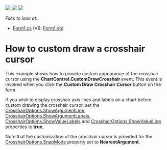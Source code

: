 <!-- default badges list -->
![](https://img.shields.io/endpoint?url=https://codecentral.devexpress.com/api/v1/VersionRange/128574151/12.2.4%2B)
[![](https://img.shields.io/badge/Open_in_DevExpress_Support_Center-FF7200?style=flat-square&logo=DevExpress&logoColor=white)](https://supportcenter.devexpress.com/ticket/details/E4307)
[![](https://img.shields.io/badge/📖_How_to_use_DevExpress_Examples-e9f6fc?style=flat-square)](https://docs.devexpress.com/GeneralInformation/403183)
<!-- default badges end -->
<!-- default file list -->
*Files to look at*:

* [Form1.cs](./CS/CustomDrawCrosshair/Form1.cs) (VB: [Form1.vb](./VB/CustomDrawCrosshair/Form1.vb))
<!-- default file list end -->
# How to custom draw a crosshair cursor


<p>This example shows how to provide custom appearance of the crosshair cursor using the  <strong>ChartControl.CustomDrawCrosshair </strong>event. This event is invoked when you click the <strong>Custom Draw Crosshair Cursor</strong> button on the form. </p><p>If you wish to display crosshair axis  lines and labels on a chart before custom drawing the crosshair cursor, set the <a href="http://help.devexpress.com/#XtraCharts/DevExpressXtraChartsCrosshairOptions_ShowArgumentLinetopic"><u>CrosshairOptions.ShowArgumentLine</u></a>, <a href="http://help.devexpress.com/#XtraCharts/DevExpressXtraChartsCrosshairOptions_ShowArgumentLabelstopic"><u>CrosshairOptions.ShowArgumentLabels</u></a>, <a href="http://help.devexpress.com/#XtraCharts/DevExpressXtraChartsCrosshairOptions_ShowValueLabelstopic"><u>CrosshairOptions.ShowValueLabels</u></a> and <a href="http://help.devexpress.com/#XtraCharts/DevExpressXtraChartsCrosshairOptions_ShowValueLinetopic"><u>CrosshairOptions.ShowValueLine</u></a> properties to<strong> true</strong>. </p><p>Note that the customization of the crosshair cursor is provided for the <a href="http://documentation.devexpress.com/#XtraCharts/DevExpressXtraChartsCrosshairOptions_SnapModetopic"><u>CrosshairOptions.SnapMode</u></a> property set to <strong>NearestArgument</strong>.</p>

<br/>


